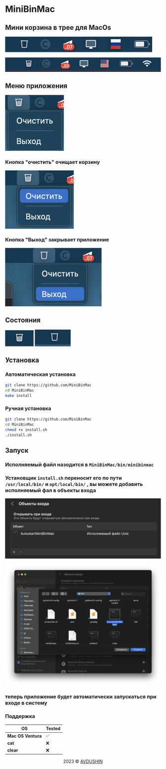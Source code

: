 # MiniBinMac

## Мини корзина в трее для MacOs

![Preview](./docs/img/emptybin_panel.png)

![Preview](./docs/img/img1.png)

## Меню приложения

![Menu](docs/img/menubin.png)

### Кнопка "очистить" очищает корзину

![Menu-Clear](docs/img/menu_bin_clear.png)

### Кнопка "Выход" закрывает приложение

![Menu-Quit](docs/img/menubin_exit.png)


## Состояния

![полная корзина](docs/img/bin.png)
![пустая корзина](docs/img/empty_bin.png)


## Установка

### Автоматическая установка

```bash
git clone https://github.com/MiniBinMac
cd MiniBinMac
make install
```

### Ручная установка

```zsh
git clone https://github.com/MiniBinMac
cd MiniBinMac
chmod +x install.sh
./install.sh
```

## Запуск

### Исполняемый файл назодится в `MiniBinMac/bin/minibinmac`

### Установщик `install.sh` переносит его по пути `/usr/local/bin/` и `opt/local/bin/` , вы можете добавить исполняемый фал в **объекты входа**

![Объекты входа](docs/img/autostart_settings.png)

![Добавление исполняемого файлв в объекты входа](docs/img/autostart_objects.png)

### теперь приложение будет автоматически запускаться при входе в систему

### Поддержка


| OS        | Tested    |  
| ----------- | -----------|
| **Mac OS Ventura**      | :white_check_mark:   |
| **cat**     | :x:   |
| **clear**   | :x:    |

<p align="center">2023 © <a href="https://github.com/Avdushin" target="_blank">AVDUSHIN</a></p>